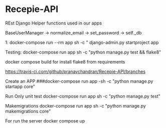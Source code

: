 # Recepie-API
REst
Django Helper functions used in our apps

BaseUserManager -> normalize_email
                -> set_password
                -> self._db


1: docker-compose run --rm app sh -c " django-admin.py startproject app

Testing:
docker-compose run app sh -c "python manage.py test && flake8"

docker compose build for install flake8 from requirements

https://travis-ci.com/github/pranavchandran/Recepie-API/branches


Create an APP
###docker-compose run app -sh -c "python manage.py startapp core"

Run Only unit test
docker-compose run app sh -c "python manage.py test"

Makemigrations
docker-compose run app sh -c "python manage.py makemigrations core"

For run the server
docker compose up 
